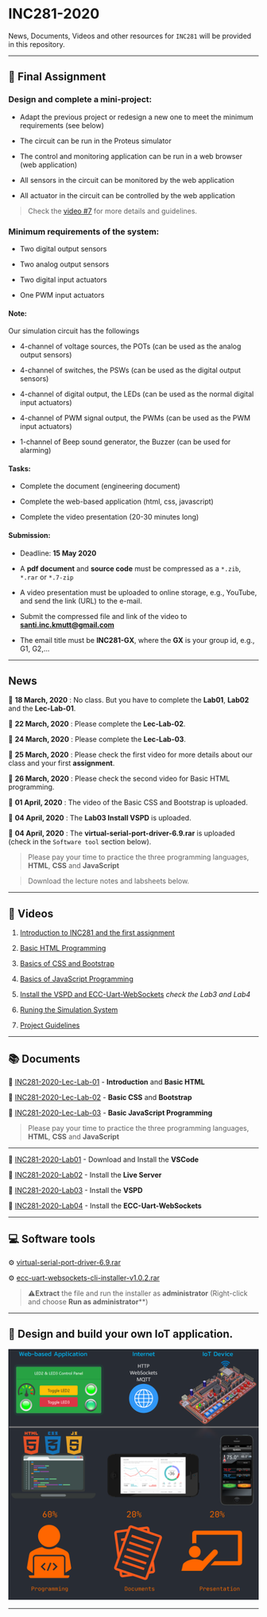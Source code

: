 
# INC281-2020

News, Documents, Videos and other resources for `INC281` will be provided in this repository.

---

## :pushpin: Final Assignment

### Design and complete a mini-project:

- Adapt the previous project or redesign a new one to meet the minimum requirements (see below)

- The circuit can be run in the Proteus simulator

- The control and monitoring application can be run in a web browser (web application)

- All sensors in the circuit can be monitored by the web application

- All actuator in the circuit can be controlled by the web application

> Check the [video #7](https://www.youtube.com/watch?v=-wb7nySQkYc) for more details and guidelines.

### Minimum requirements of the system:

- Two digital output sensors

- Two analog output sensors

- Two digital input actuators

- One PWM input actuators

#### Note:

Our simulation circuit has the followings

- 4-channel of voltage sources, the POTs (can be used as the analog output sensors)

- 4-channel of switches, the PSWs (can be used as the digital output sensors)

- 4-channel of digital output, the LEDs (can be used as the normal digital input actuators)

- 4-channel of PWM signal output, the PWMs (can be used as the PWM input actuators)

- 1-channel of Beep sound generator, the Buzzer (can be used for alarming)


#### Tasks:

- Complete the document (engineering document)

- Complete the web-based application (html, css, javascript)

- Complete the video presentation (20-30 minutes long)

#### Submission:

- Deadline: **15 May 2020**

- A **pdf document** and **source code** must be compressed as a `*.zib`, `*.rar` or `*.7-zip`

- A video presentation must be uploaded to online storage, e.g., YouTube, and send the link (URL) to the e-mail.

- Submit the compressed file and link of the video to **santi.inc.kmutt@gmail.com**

- The email title must be **INC281-GX**, where the **GX** is your group id, e.g., G1, G2,...

---

## News

:pushpin: **18 March, 2020** : No class. But you have to complete the **Lab01**, **Lab02** and the **Lec-Lab-01**.

:pushpin: **22 March, 2020** : Please complete the **Lec-Lab-02**.

:pushpin: **24 March, 2020** : Please complete the **Lec-Lab-03**.

:pushpin: **25 March, 2020** : Please check the first video for more details about our class and your first **assignment**.

:pushpin: **26 March, 2020** : Please check the second video for Basic HTML programming.

:pushpin: **01 April, 2020** : The video of the Basic CSS and Bootstrap is uploaded.

:pushpin: **04 April, 2020** : The **Lab03 Install VSPD** is uploaded.

:pushpin: **04 April, 2020** : The **virtual-serial-port-driver-6.9.rar** is uploaded (check in the `Software tool` section below).

> Please pay your time to practice the three programming languages, **HTML**, **CSS** and **JavaScript**

> Download the lecture notes and labsheets below.

---

## :movie_camera: Videos

1) [Introduction to INC281 and the first assignment](https://www.youtube.com/watch?v=0dBNmv72LGg)

2) [Basic HTML Programming](https://www.youtube.com/watch?v=T6wu_dAlLjQ)

3) [Basics of CSS and Bootstrap](https://www.youtube.com/watch?v=QPhMT3NKhJI)

4) [Basics of JavaScript Programming](https://www.youtube.com/watch?v=AmM9XckMNQ8)

5) [Install the VSPD and ECC-Uart-WebSockets](https://www.youtube.com/watch?v=4YZTgBoScfg) *check the Lab3 and Lab4*

6) [Runing the Simulation System](https://www.youtube.com/watch?v=D1nmQegsyFg)

7) [Project Guidelines](https://www.youtube.com/watch?v=-wb7nySQkYc)

---

## :books: Documents

:page_facing_up: [INC281-2020-Lec-Lab-01](resources/docs/INC281-2020-Lec-Lab-01-Into-HTML.pdf) - **Introduction** and **Basic HTML**

:page_facing_up: [INC281-2020-Lec-Lab-02](resources/docs/INC281-2020-Lec-Lab-02-CSS.pdf) - **Basic CSS** and **Bootstrap**

:page_facing_up: [INC281-2020-Lec-Lab-03](resources/docs/INC281-2020-Lec-Lab-03-JavaScript.pdf) - **Basic JavaScript Programming**


> Please pay your time to practice the three programming languages, **HTML**, **CSS** and **JavaScript**

---

:page_facing_up: [INC281-2020-Lab01](resources/docs/INC281-2020-Lab01-Install-VSCode.pdf) - Download and Install the **VSCode**

:page_facing_up: [INC281-2020-Lab02](resources/docs/INC281-2020-Lab02-Install-LiveServer.pdf) - Install the **Live Server**

:page_facing_up: [INC281-2020-Lab03](resources/docs/INC281-2020-Lab03-Install-VSPD.pdf) - Install the **VSPD**

:page_facing_up: [INC281-2020-Lab04](resources/docs/INC281-2020-Lab04-Install-Uart-WebSockets.pdf) - Install the **ECC-Uart-WebSockets**

---

## :computer: Software tools

:gear: [virtual-serial-port-driver-6.9.rar](resources/software-tools/virtual-serial-port-driver-6.9.rar)

:gear: [ecc-uart-websockets-cli-installer-v1.0.2.rar](resources/software-tools/ecc-uart-websockets-cli-installer-v1.0.2.rar)

> :warning:**Extract** the file and run the installer as **administrator** (Right-click and choose **Run as administrator****)

---

## :dart: Design and build your own IoT application.


![alt text](resources/images/cover.png)

---
